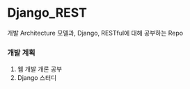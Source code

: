 # Django_REST
개발 Architecture 모델과, Django, RESTful에 대해 공부하는 Repo

### 개발 계획

1. 웹 개발 개론 공부
2. Django 스터디